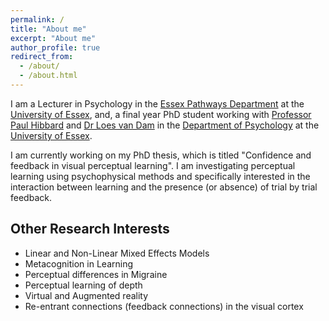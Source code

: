 ```yaml
---
permalink: /
title: "About me"
excerpt: "About me"
author_profile: true
redirect_from: 
  - /about/
  - /about.html
---
```


I am a Lecturer in Psychology in the [Essex Pathways Department](https://www.essex.ac.uk/departments/essex-pathways) at the [University of Essex](https://www.essex.ac.uk), and, a final year PhD student working with [Professor Paul Hibbard](https://www1.essex.ac.uk/psychology/staff/profile.aspx?ID=3193) and [Dr Loes van Dam](https://www1.essex.ac.uk/psychology/staff/profile.aspx?ID=4959) in the [Department of Psychology](https://www.essex.ac.uk/departments/psychology) at the [University of Essex](https://www.essex.ac.uk).



I am currently working on my PhD thesis, which is titled "Confidence and feedback in visual perceptual learning". I am investigating perceptual learning using psychophysical methods and specifically interested in the interaction between learning and the presence (or absence) of trial by trial feedback.  

## Other Research Interests
* Linear and Non-Linear Mixed Effects Models
* Metacognition in Learning
* Perceptual differences in Migraine
* Perceptual learning of depth 
* Virtual and Augmented reality
* Re-entrant connections (feedback connections) in the visual cortex










